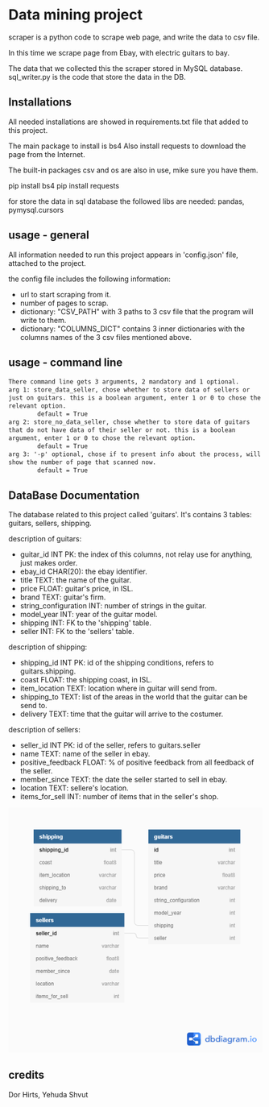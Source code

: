 
# Data mining project

scraper is a python code to scrape web page, and write the data to csv file.

In this time we scrape page from Ebay, with electric guitars to bay.

The data that we collected this the scraper stored in MySQL database. sql_writer.py is the code that store the data in the DB. 

## Installations

All needed installations are showed in requirements.txt file that added to this project.

The main package to install is bs4
Also install requests to download the page from the Internet.

The built-in packages csv and os are also in use, mike sure you have them.

  pip install bs4
  pip install requests
  
for store the data in sql database the followed libs are needed: pandas, pymysql.cursors
 
## usage - general
 
All information needed to run this project appears in 'config.json' file, attached to the project.

the config file includes the following information:
 - url to start scraping from it.
 - number of pages to scrap.
 - dictionary: "CSV_PATH" with 3 paths to 3 csv file that the program will write to them.
 - dictionary: "COLUMNS_DICT" contains 3 inner dictionaries with the columns names of the 3 csv files mentioned above.

## usage - command line

	There command line gets 3 arguments, 2 mandatory and 1 optional.
	arg 1: store_data_seller, chose whether to store data of sellers or just on guitars. this is a boolean argument, enter 1 or 0 to chose the relevant option.
			default = True
	arg 2: store_no_data_seller, chose whether to store data of guitars that do not have data of their seller or not. this is a boolean argument, enter 1 or 0 to chose the relevant option.
			default = True
	arg 3: '-p' optional, chose if to present info about the process, will show the number of page that scanned now.
			default = True
			
## DataBase Documentation

The database related to this project called 'guitars'. It's contains 3 tables: guitars, sellers, shipping.

description of guitars:
- guitar_id INT PK: the index of this columns, not relay use for anything, just makes order.
- ebay_id CHAR(20): the ebay identifier.
- title TEXT: the name of the guitar.
- price FLOAT: guitar's price, in ISL.
- brand TEXT: guitar's firm.
- string_configuration INT: number of strings in the guitar.
- model_year INT: year of the guitar model.
- shipping INT: FK to the 'shipping' table.
- seller INT: FK to the 'sellers' table.

description of shipping:
- shipping_id INT  PK: id of the shipping conditions, refers to guitars.shipping.
- coast FLOAT: the shipping coast, in ISL.
- item_location TEXT: location where in guitar will send from.
- shipping_to TEXT: list of the areas in the world that the guitar can be send to. 
- delivery TEXT: time that the guitar will arrive to the costumer.

description of sellers:
- seller_id INT PK: id of the seller, refers to guitars.seller
- name TEXT: name of the seller in ebay.
- positive_feedback FLOAT: % of positive feedback from all feedback of the seller.
- member_since TEXT: the date the seller started to sell in ebay.
- location TEXT: sellere's location.
- items_for_sell INT: number of items that in the seller's shop.

![Data Base Diagram](https://github.com/Yschenko/data_mining_project/blob/main/ERD_database_dm_project.png)


## credits

Dor Hirts,
Yehuda Shvut
